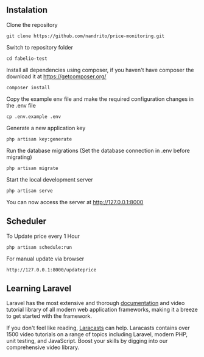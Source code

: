 ## Instalation

Clone the repository

    git clone https://github.com/nandrito/price-monitoring.git

Switch to repository folder

    cd fabelio-test

Install all dependencies using composer, if you haven't have composer the download it at https://getcomposer.org/

    composer install

Copy the example env file and make the required configuration changes in the .env file

    cp .env.example .env

Generate a new application key

    php artisan key:generate

Run the database migrations (Set the database connection in .env before migrating)

    php artisan migrate

Start the local development server

    php artisan serve

You can now access the server at http://127.0.0.1:8000

## Scheduler
To Update price every 1 Hour

    php artisan schedule:run

For manual update via browser

    http://127.0.0.1:8000/updateprice

## Learning Laravel

Laravel has the most extensive and thorough [documentation](https://laravel.com/docs) and video tutorial library of all modern web application frameworks, making it a breeze to get started with the framework.

If you don't feel like reading, [Laracasts](https://laracasts.com) can help. Laracasts contains over 1500 video tutorials on a range of topics including Laravel, modern PHP, unit testing, and JavaScript. Boost your skills by digging into our comprehensive video library.
